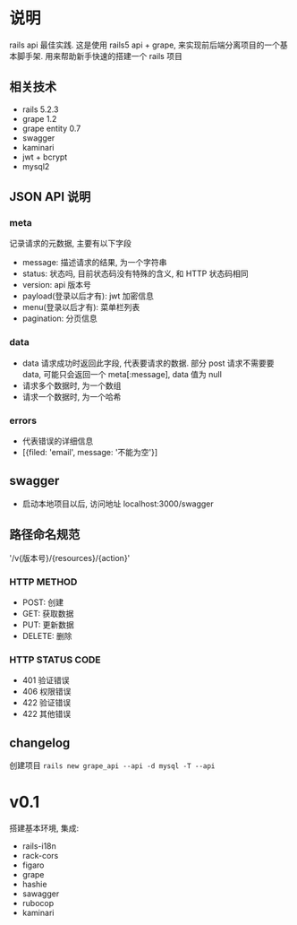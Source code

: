 # 说明

rails api 最佳实践. 
这是使用 rails5 api + grape, 来实现前后端分离项目的一个基本脚手架. 用来帮助新手快速的搭建一个 rails 项目


## 相关技术

- rails 5.2.3
- grape 1.2
- grape entity 0.7
- swagger 
- kaminari
- jwt + bcrypt
- mysql2 


## JSON API 说明

### meta
记录请求的元数据, 主要有以下字段

- message: 描述请求的结果, 为一个字符串
- status: 状态吗, 目前状态码没有特殊的含义, 和 HTTP 状态码相同
- version: api 版本号
- payload(登录以后才有): jwt 加密信息
- menu(登录以后才有): 菜单栏列表
- pagination: 分页信息

### data
- data 请求成功时返回此字段, 代表要请求的数据. 部分 post 请求不需要要 data, 可能只会返回一个 meta[:message], data 值为 null
- 请求多个数据时, 为一个数组
- 请求一个数据时, 为一个哈希

### errors
- 代表错误的详细信息
- [{filed: 'email', message: '不能为空'}]

## swagger 
- 启动本地项目以后, 访问地址 localhost:3000/swagger

## 路径命名规范

'/v{版本号}/{resources}/{action}'

### HTTP METHOD

- POST: 创建
- GET: 获取数据
- PUT: 更新数据
- DELETE: 删除

### HTTP STATUS CODE 

- 401 验证错误
- 406 权限错误
- 422 验证错误
- 422 其他错误 

## changelog

创建项目 `rails new grape_api --api -d mysql -T --api`


# v0.1

搭建基本环境, 集成:

- rails-i18n
- rack-cors
- figaro
- grape
- hashie
- sawagger
- rubocop
- kaminari

